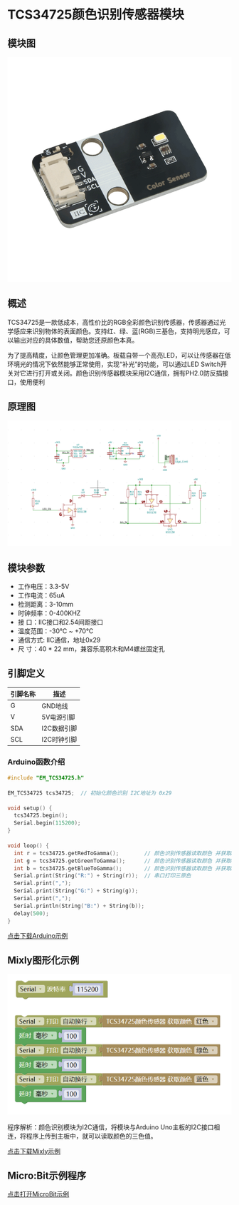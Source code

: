 # TCS34725颜色识别传感器模块

## 模块图

![实物图](picture/2.png)

## 概述

TCS34725是一款低成本，高性价比的RGB全彩颜色识别传感器，传感器通过光学感应来识别物体的表面颜色。支持红、绿、蓝(RGB)三基色，支持明光感应，可以输出对应的具体数值，帮助您还原颜色本真。

为了提高精度，让颜色管理更加准确。板载自带一个高亮LED，可以让传感器在低环境光的情况下依然能够正常使用，实现“补光”的功能，可以通过LED Switch开关对它进行打开或关闭。颜色识别传感器模块采用I2C通信，拥有PH2.0防反插接口，使用便利

## 原理图

![原理图](picture/1.png)

## 模块参数

* 工作电压：3.3-5V
* 工作电流：65uA
* 检测距离：3-10mm
* 时钟频率：0-400KHZ
* 接 口：IIC接口和2.54间距接口
* 温度范围：-30℃ ~ +70℃
* 通信方式:  IIC通信，地址0x29
* 尺 寸：40 * 22 mm，兼容乐高积木和M4螺丝固定孔

## 引脚定义

| 引脚名称 | 描述        |
| -------- | ----------- |
| G        | GND地线     |
| V        | 5V电源引脚  |
| SDA      | I2C数据引脚 |
| SCL      | I2C时钟引脚 |

### Arduino函数介绍

```c++
#include "EM_TCS34725.h"

EM_TCS34725 tcs34725;  // 初始化颜色识别 I2C地址为 0x29

void setup() {
  tcs34725.begin();
  Serial.begin(115200);
}

void loop() {
  int r = tcs34725.getRedToGamma();        // 颜色识别传感器读取颜色 并获取Red色值
  int g = tcs34725.getGreenToGamma();      // 颜色识别传感器读取颜色 并获取Green色值
  int b = tcs34725.getBlueToGamma();       // 颜色识别传感器读取颜色 并获取Blue色值
  Serial.print(String("R:") + String(r));  // 串口打印三原色
  Serial.print(",");
  Serial.print(String("G:") + String(g));
  Serial.print(",");
  Serial.println(String("B:") + String(b));
  delay(500);
}
```

<a href="zh-cn/ph2.0_sensors/smart_module/color_recognition//Experiment_of_color_recognition_sensor.zip" download>点击下载Arduino示例</a>

## Mixly图形化示例

![color_mixly](picture/color_recognition_mixly.png)

程序解析：颜色识别模块为I2C通信，将模块与Arduino Uno主板的I2C接口相连，将程序上传到主板中，就可以读取颜色的三色值。

<a href="zh-cn/ph2.0_sensors/smart_module/color_recognition/color_recognition_mixly.zip" download>点击下载Mixly示例</a>

## Micro:Bit示例程序

<a href="https://makecode.microbit.org/_9Rk2LufUED6j" target="_blank">点击打开MicroBit示例</a>
